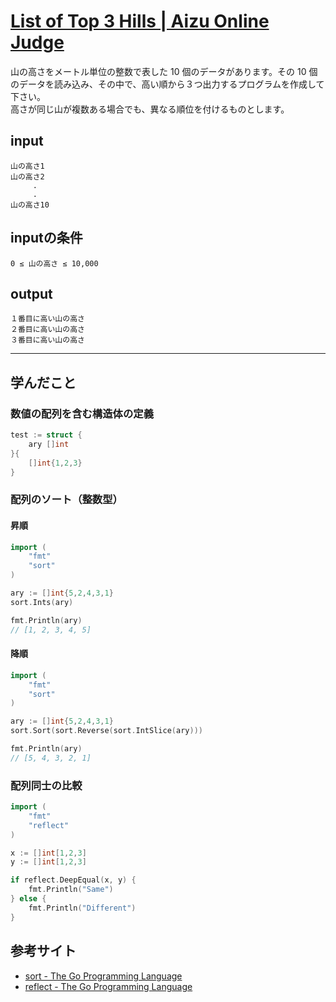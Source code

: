 [List of Top 3 Hills \| Aizu Online Judge](http://judge.u-aizu.ac.jp/onlinejudge/description.jsp?id=0001)
====

山の高さをメートル単位の整数で表した 10 個のデータがあります。その 10 個のデータを読み込み、その中で、高い順から３つ出力するプログラムを作成して下さい。  
高さが同じ山が複数ある場合でも、異なる順位を付けるものとします。

## input
```
山の高さ1
山の高さ2
     .
     .
山の高さ10
```

## inputの条件
```
0 ≤ 山の高さ ≤ 10,000
```

## output
```
１番目に高い山の高さ
２番目に高い山の高さ
３番目に高い山の高さ
```

----
## 学んだこと

### 数値の配列を含む構造体の定義

```go
test := struct {
    ary []int
}{
    []int{1,2,3}
}
```

### 配列のソート（整数型）

#### 昇順

```go
import (
    "fmt"
    "sort"
)

ary := []int{5,2,4,3,1}
sort.Ints(ary)

fmt.Println(ary)
// [1, 2, 3, 4, 5]
```

#### 降順

```go
import (
    "fmt"
    "sort"
)

ary := []int{5,2,4,3,1}
sort.Sort(sort.Reverse(sort.IntSlice(ary)))

fmt.Println(ary)
// [5, 4, 3, 2, 1]
```



### 配列同士の比較

```go
import (
    "fmt"
    "reflect"
)

x := []int[1,2,3]
y := []int[1,2,3]

if reflect.DeepEqual(x, y) {
    fmt.Println("Same")
} else {
    fmt.Println("Different")
}
```


## 参考サイト

* [sort \- The Go Programming Language](https://golang.org/pkg/sort/)
* [reflect \- The Go Programming Language](https://golang.org/pkg/reflect/#DeepEqual)